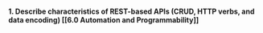 #### 1. Describe characteristics of REST-based APIs (CRUD, HTTP verbs, and data encoding) [[6.0 Automation and Programmability]]
